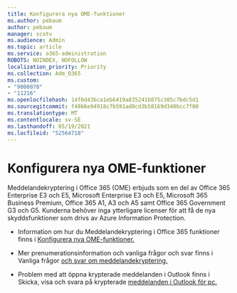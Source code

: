 ```yaml
---
title: Konfigurera nya OME-funktioner
ms.author: pebaum
author: pebaum
manager: scotv
ms.audience: Admin
ms.topic: article
ms.service: o365-administration
ROBOTS: NOINDEX, NOFOLLOW
localization_priority: Priority
ms.collection: Adm_O365
ms.custom:
- "9000078"
- "11216"
ms.openlocfilehash: 14f6d43bca1eb6419a835241b875c305c7bdc5d1
ms.sourcegitcommit: f4866e94918c7b591ad0cd3b58169d340bcc7f00
ms.translationtype: MT
ms.contentlocale: sv-SE
ms.lasthandoff: 05/19/2021
ms.locfileid: "52564718"
---
```

# <a name="set-up-new-ome-capabilities"></a>Konfigurera nya OME-funktioner

Meddelandekryptering i Office 365 (OME) erbjuds som en del av Office 365 Enterprise E3 och E5, Microsoft Enterprise E3 och E5, Microsoft 365 Business Premium, Office 365 A1, A3 och A5 samt Office 365 Government G3 och G5. Kunderna behöver inga ytterligare licenser för att få de nya skyddsfunktioner som drivs av Azure Information Protection. 

- Information om hur du Meddelandekryptering i Office 365 funktioner finns i [Konfigurera nya OME-funktioner.](/microsoft-365/compliance/set-up-new-message-encryption-capabilities)

- Mer prenumerationsinformation och vanliga frågor och svar finns i Vanliga frågor [och svar om meddelandekryptering.](/microsoft-365/compliance/ome-faq#what-subscriptions-do-i-need-to-use-the-new-ome-capabilities-)

- Problem med att öppna krypterade meddelanden i Outlook finns i Skicka, visa och svara på krypterade [meddelanden i Outlook för pc.](https://support.microsoft.com/en-us/topic/send-view-and-reply-to-encrypted-messages-in-outlook-for-pc-eaa43495-9bbb-4fca-922a-df90dee51980?ui=en-us&rs=en-us&ad=us)